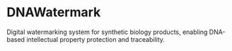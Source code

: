 # DNAWatermark
Digital watermarking system for synthetic biology products, enabling DNA-based intellectual property protection and traceability.
